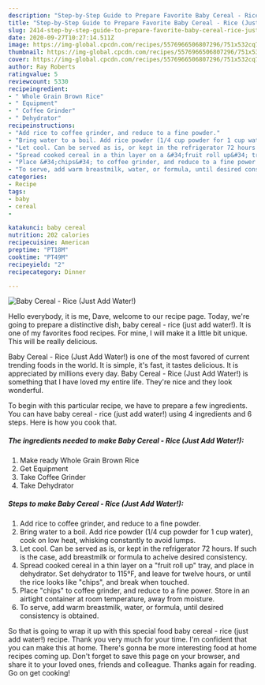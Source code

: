 ```yaml
---
description: "Step-by-Step Guide to Prepare Favorite Baby Cereal - Rice (Just Add Water!)"
title: "Step-by-Step Guide to Prepare Favorite Baby Cereal - Rice (Just Add Water!)"
slug: 2414-step-by-step-guide-to-prepare-favorite-baby-cereal-rice-just-add-water
date: 2020-09-27T10:27:14.511Z
image: https://img-global.cpcdn.com/recipes/5576966506807296/751x532cq70/baby-cereal-rice-just-add-water-recipe-main-photo.jpg
thumbnail: https://img-global.cpcdn.com/recipes/5576966506807296/751x532cq70/baby-cereal-rice-just-add-water-recipe-main-photo.jpg
cover: https://img-global.cpcdn.com/recipes/5576966506807296/751x532cq70/baby-cereal-rice-just-add-water-recipe-main-photo.jpg
author: Ray Roberts
ratingvalue: 5
reviewcount: 5330
recipeingredient:
- " Whole Grain Brown Rice"
- " Equipment"
- " Coffee Grinder"
- " Dehydrator"
recipeinstructions:
- "Add rice to coffee grinder, and reduce to a fine powder."
- "Bring water to a boil. Add rice powder (1/4 cup powder for 1 cup water), cook on low heat, whisking constantly to avoid lumps."
- "Let cool. Can be served as is, or kept in the refrigerator 72 hours. If such is the case, add breastmilk or formula to acheive desired consistency."
- "Spread cooked cereal in a thin layer on a &#34;fruit roll up&#34; tray, and place in dehydrator. Set dehydrator to 115°F, and leave for twelve hours, or until the rice looks like &#34;chips&#34;, and break when touched."
- "Place &#34;chips&#34; to coffee grinder, and reduce to a fine power. Store in an airtight container at room temperature, away from moisture."
- "To serve, add warm breastmilk, water, or formula, until desired consistency is obtained."
categories:
- Recipe
tags:
- baby
- cereal
- 

katakunci: baby cereal  
nutrition: 202 calories
recipecuisine: American
preptime: "PT18M"
cooktime: "PT49M"
recipeyield: "2"
recipecategory: Dinner

---
```



![Baby Cereal - Rice (Just Add Water!)](https://img-global.cpcdn.com/recipes/5576966506807296/751x532cq70/baby-cereal-rice-just-add-water-recipe-main-photo.jpg)

Hello everybody, it is me, Dave, welcome to our recipe page. Today, we're going to prepare a distinctive dish, baby cereal - rice (just add water!). It is one of my favorites food recipes. For mine, I will make it a little bit unique. This will be really delicious.

Baby Cereal - Rice (Just Add Water!) is one of the most favored of current trending foods in the world. It is simple, it's fast, it tastes delicious. It is appreciated by millions every day. Baby Cereal - Rice (Just Add Water!) is something that I have loved my entire life. They're nice and they look wonderful.




To begin with this particular recipe, we have to prepare a few ingredients. You can have baby cereal - rice (just add water!) using 4 ingredients and 6 steps. Here is how you cook that.

<!--inarticleads1-->

##### The ingredients needed to make Baby Cereal - Rice (Just Add Water!):

1. Make ready  Whole Grain Brown Rice
1. Get  Equipment
1. Take  Coffee Grinder
1. Take  Dehydrator




<!--inarticleads2-->

##### Steps to make Baby Cereal - Rice (Just Add Water!):

1. Add rice to coffee grinder, and reduce to a fine powder.
1. Bring water to a boil. Add rice powder (1/4 cup powder for 1 cup water), cook on low heat, whisking constantly to avoid lumps.
1. Let cool. Can be served as is, or kept in the refrigerator 72 hours. If such is the case, add breastmilk or formula to acheive desired consistency.
1. Spread cooked cereal in a thin layer on a &#34;fruit roll up&#34; tray, and place in dehydrator. Set dehydrator to 115°F, and leave for twelve hours, or until the rice looks like &#34;chips&#34;, and break when touched.
1. Place &#34;chips&#34; to coffee grinder, and reduce to a fine power. Store in an airtight container at room temperature, away from moisture.
1. To serve, add warm breastmilk, water, or formula, until desired consistency is obtained.




So that is going to wrap it up with this special food baby cereal - rice (just add water!) recipe. Thank you very much for your time. I'm confident that you can make this at home. There's gonna be more interesting food at home recipes coming up. Don't forget to save this page on your browser, and share it to your loved ones, friends and colleague. Thanks again for reading. Go on get cooking!
